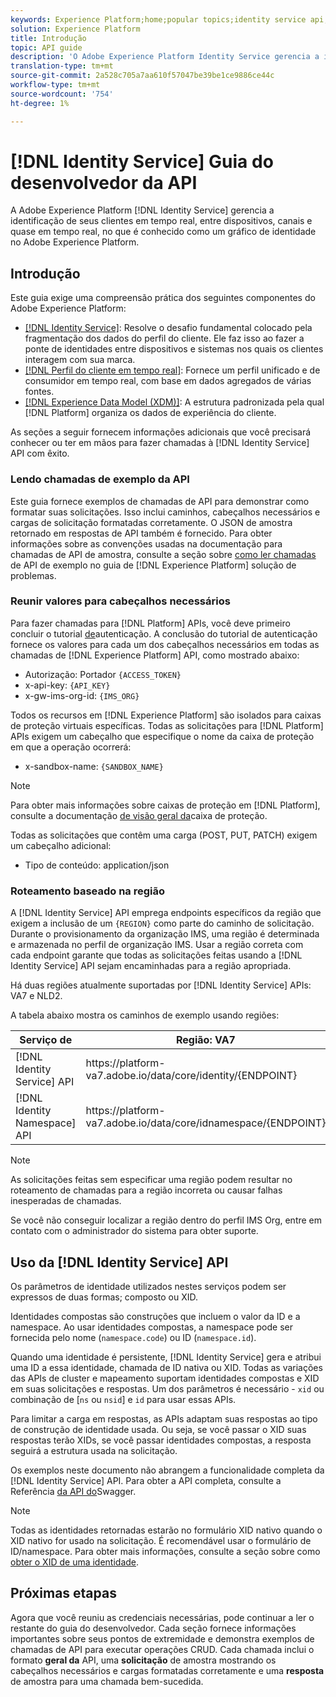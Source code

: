 ```yaml
---
keywords: Experience Platform;home;popular topics;identity service api;identity service developer guide;region
solution: Experience Platform
title: Introdução
topic: API guide
description: 'O Adobe Experience Platform Identity Service gerencia a identificação de dispositivos cruzados, canais cruzados e quase em tempo real de seus clientes no que é conhecido como um gráfico de identidade no Adobe Experience Platform. '
translation-type: tm+mt
source-git-commit: 2a528c705a7aa610f57047be39be1ce9886ce44c
workflow-type: tm+mt
source-wordcount: '754'
ht-degree: 1%

---
```



# [!DNL Identity Service] Guia do desenvolvedor da API

A Adobe Experience Platform [!DNL Identity Service] gerencia a identificação de seus clientes em tempo real, entre dispositivos, canais e quase em tempo real, no que é conhecido como um gráfico de identidade no Adobe Experience Platform.

## Introdução

Este guia exige uma compreensão prática dos seguintes componentes do Adobe Experience Platform:

- [[!DNL Identity Service]](../home.md): Resolve o desafio fundamental colocado pela fragmentação dos dados do perfil do cliente. Ele faz isso ao fazer a ponte de identidades entre dispositivos e sistemas nos quais os clientes interagem com sua marca.
- [[!DNL Perfil do cliente em tempo real]](../../profile/home.md): Fornece um perfil unificado e de consumidor em tempo real, com base em dados agregados de várias fontes.
- [[!DNL Experience Data Model (XDM)]](../../xdm/home.md): A estrutura padronizada pela qual [!DNL Platform] organiza os dados de experiência do cliente.

As seções a seguir fornecem informações adicionais que você precisará conhecer ou ter em mãos para fazer chamadas à [!DNL Identity Service] API com êxito.

### Lendo chamadas de exemplo da API

Este guia fornece exemplos de chamadas de API para demonstrar como formatar suas solicitações. Isso inclui caminhos, cabeçalhos necessários e cargas de solicitação formatadas corretamente. O JSON de amostra retornado em respostas de API também é fornecido. Para obter informações sobre as convenções usadas na documentação para chamadas de API de amostra, consulte a seção sobre [como ler chamadas](../../landing/troubleshooting.md#how-do-i-format-an-api-request) de API de exemplo no guia de [!DNL Experience Platform] solução de problemas.

### Reunir valores para cabeçalhos necessários

Para fazer chamadas para [!DNL Platform] APIs, você deve primeiro concluir o tutorial [de](../../tutorials/authentication.md)autenticação. A conclusão do tutorial de autenticação fornece os valores para cada um dos cabeçalhos necessários em todas as chamadas de [!DNL Experience Platform] API, como mostrado abaixo:

- Autorização: Portador `{ACCESS_TOKEN}`
- x-api-key: `{API_KEY}`
- x-gw-ims-org-id: `{IMS_ORG}`

Todos os recursos em [!DNL Experience Platform] são isolados para caixas de proteção virtuais específicas. Todas as solicitações para [!DNL Platform] APIs exigem um cabeçalho que especifique o nome da caixa de proteção em que a operação ocorrerá:

- x-sandbox-name: `{SANDBOX_NAME}`

>[!NOTE]
>
>Para obter mais informações sobre caixas de proteção em [!DNL Platform], consulte a documentação [de visão geral da](../../sandboxes/home.md)caixa de proteção.

Todas as solicitações que contêm uma carga (POST, PUT, PATCH) exigem um cabeçalho adicional:

- Tipo de conteúdo: application/json

### Roteamento baseado na região

A [!DNL Identity Service] API emprega endpoints específicos da região que exigem a inclusão de um `{REGION}` como parte do caminho de solicitação. Durante o provisionamento da organização IMS, uma região é determinada e armazenada no perfil de organização IMS. Usar a região correta com cada endpoint garante que todas as solicitações feitas usando a [!DNL Identity Service] API sejam encaminhadas para a região apropriada.

Há duas regiões atualmente suportadas por [!DNL Identity Service] APIs: VA7 e NLD2.

A tabela abaixo mostra os caminhos de exemplo usando regiões:

| Serviço de | Região: VA7 | Região: NLD2 |
| ------ | -------- |--------- |
| [!DNL Identity Service] API | https://</span>platform-va7.adobe.</span>io/data/core/identity/{ENDPOINT} | https://</span>platform-nld2.adobe.</span>io/data/core/identity/{ENDPOINT} |
| [!DNL Identity Namespace] API | https://</span>platform-va7.adobe.</span>io/data/core/idnamespace/{ENDPOINT} | https://</span>platform-nld2.adobe.</span>io/data/core/idnamespace{ENDPOINT} |

>[!NOTE]
>
>As solicitações feitas sem especificar uma região podem resultar no roteamento de chamadas para a região incorreta ou causar falhas inesperadas de chamadas.

Se você não conseguir localizar a região dentro do perfil IMS Org, entre em contato com o administrador do sistema para obter suporte.

## Uso da [!DNL Identity Service] API

Os parâmetros de identidade utilizados nestes serviços podem ser expressos de duas formas; composto ou XID.

Identidades compostas são construções que incluem o valor da ID e a namespace. Ao usar identidades compostas, a namespace pode ser fornecida pelo nome (`namespace.code`) ou ID (`namespace.id`).

Quando uma identidade é persistente, [!DNL Identity Service] gera e atribui uma ID a essa identidade, chamada de ID nativa ou XID. Todas as variações das APIs de cluster e mapeamento suportam identidades compostas e XID em suas solicitações e respostas. Um dos parâmetros é necessário - `xid` ou combinação de [`ns` ou `nsid`] e `id` para usar essas APIs.

Para limitar a carga em respostas, as APIs adaptam suas respostas ao tipo de construção de identidade usada. Ou seja, se você passar o XID suas respostas terão XIDs, se você passar identidades compostas, a resposta seguirá a estrutura usada na solicitação.

Os exemplos neste documento não abrangem a funcionalidade completa da [!DNL Identity Service] API. Para obter a API completa, consulte a Referência [da API do](https://www.adobe.io/apis/experienceplatform/home/api-reference.html#!acpdr/swagger-specs/id-service-api.yaml)Swagger.

>[!NOTE]
>
>Todas as identidades retornadas estarão no formulário XID nativo quando o XID nativo for usado na solicitação. É recomendável usar o formulário de ID/namespace. Para obter mais informações, consulte a seção sobre como [obter o XID de uma identidade](./create-custom-namespace.md).

## Próximas etapas

Agora que você reuniu as credenciais necessárias, pode continuar a ler o restante do guia do desenvolvedor. Cada seção fornece informações importantes sobre seus pontos de extremidade e demonstra exemplos de chamadas de API para executar operações CRUD. Cada chamada inclui o formato **geral da** API, uma **solicitação** de amostra mostrando os cabeçalhos necessários e cargas formatadas corretamente e uma **resposta** de amostra para uma chamada bem-sucedida.
